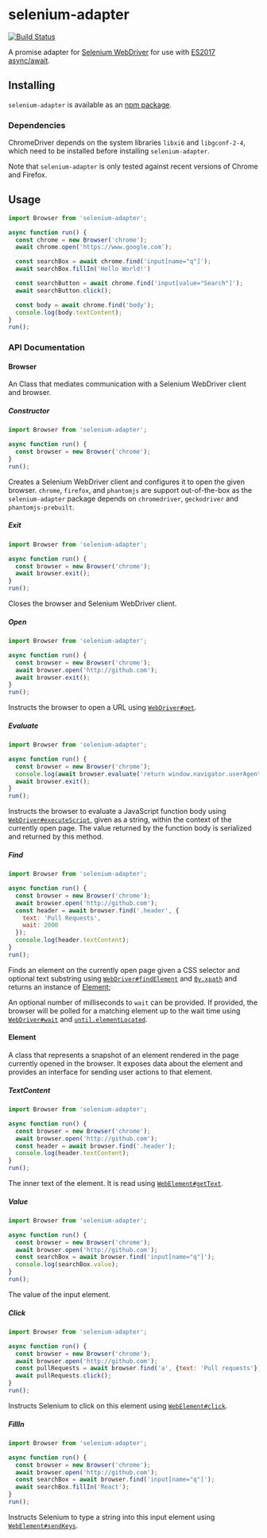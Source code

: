 # selenium-adapter
[![Build Status](https://travis-ci.org/vinsonchuong/selenium-adapter.svg?branch=master)](https://travis-ci.org/vinsonchuong/selenium-adapter)

A promise adapter for [Selenium WebDriver](http://www.seleniumhq.org/projects/webdriver/) for use with
[ES2017 async/await](https://github.com/lukehoban/ecmascript-asyncawait).

## Installing
`selenium-adapter` is available as an
[npm package](https://www.npmjs.com/package/selenium-adapter).

### Dependencies
ChromeDriver depends on the system libraries `libxi6` and `libgconf-2-4`, which
need to be installed before installing `selenium-adapter`.

Note that `selenium-adapter` is only tested against recent versions of Chrome
and Firefox.

## Usage
```js
import Browser from 'selenium-adapter';

async function run() {
  const chrome = new Browser('chrome');
  await chrome.open('https://www.google.com');

  const searchBox = await chrome.find('input[name="q"]');
  await searchBox.fillIn('Hello World!')

  const searchButton = await chrome.find('input[value="Search"]');
  await searchButton.click();

  const body = await chrome.find('body');
  console.log(body.textContent);
}
run();
```

### API Documentation
#### Browser
An Class that mediates communication with a Selenium WebDriver client and
browser.

##### Constructor
```js
import Browser from 'selenium-adapter';

async function run() {
  const browser = new Browser('chrome');
}
run();
```
Creates a Selenium WebDriver client and configures it to open the given browser.
`chrome`, `firefox`, and `phantomjs` are support out-of-the-box as the
`selenium-adapter` package depends on `chromedriver`, `geckodriver` and
`phantomjs-prebuilt`.

##### Exit
```js
import Browser from 'selenium-adapter';

async function run() {
  const browser = new Browser('chrome');
  await browser.exit();
}
run();
```
Closes the browser and Selenium WebDriver client.

##### Open
```js
import Browser from 'selenium-adapter';

async function run() {
  const browser = new Browser('chrome');
  await browser.open('http://github.com');
  await browser.exit();
}
run();
```
Instructs the browser to open a URL using
[`WebDriver#get`](http://seleniumhq.github.io/selenium/docs/api/javascript/module/selenium-webdriver/index_exports_WebDriver.html#get).

##### Evaluate
```js
import Browser from 'selenium-adapter';

async function run() {
  const browser = new Browser('chrome');
  console.log(await browser.evaluate('return window.navigator.userAgent'));
  await browser.exit();
}
run();
```
Instructs the browser to evaluate a JavaScript function body using
[`WebDriver#executeScript`](http://seleniumhq.github.io/selenium/docs/api/javascript/module/selenium-webdriver/index_exports_WebDriver.html#executeScript),
given as a string, within the context of the currently open page. The value
returned by the function body is serialized and returned by this method.

##### Find
```js
import Browser from 'selenium-adapter';

async function run() {
  const browser = new Browser('chrome');
  await browser.open('http://github.com');
  const header = await browser.find('.header', {
    text: 'Pull Requests',
    wait: 2000
  });
  console.log(header.textContent);
}
run();
```
Finds an element on the currently open page given a CSS selector and optional
text substring using
[`WebDriver#findElement`](http://seleniumhq.github.io/selenium/docs/api/javascript/module/selenium-webdriver/index_exports_WebDriver.html#findElement)
and
[`By.xpath`](http://seleniumhq.github.io/selenium/docs/api/javascript/module/selenium-webdriver/index_exports_By.html#By.xpath)
and returns an instance of [Element](#element);

An optional number of milliseconds to `wait` can be provided. If provided, the
browser will be polled for a matching element up to the wait time using
[`WebDriver#wait`](http://seleniumhq.github.io/selenium/docs/api/javascript/module/selenium-webdriver/lib/webdriver_exports_WebDriver.html#wait)
and
[`until.elementLocated`](http://seleniumhq.github.io/selenium/docs/api/javascript/module/selenium-webdriver/lib/until.html#elementLocated).

#### Element
A class that represents a snapshot of an element rendered in the page currently
opened in the browser. It exposes data about the element and provides an
interface for sending user actions to that element.

##### TextContent
```js
import Browser from 'selenium-adapter';

async function run() {
  const browser = new Browser('chrome');
  await browser.open('http://github.com');
  const header = await browser.find('.header');
  console.log(header.textContent);
}
run();
```
The inner text of the element. It is read using
[`WebElement#getText`](http://seleniumhq.github.io/selenium/docs/api/javascript/module/selenium-webdriver/index_exports_WebElement.html#getText).

##### Value
```js
import Browser from 'selenium-adapter';

async function run() {
  const browser = new Browser('chrome');
  await browser.open('http://github.com');
  const searchBox = await browser.find('input[name="q"]');
  console.log(searchBox.value);
}
run();
```
The value of the input element.

##### Click
```js
import Browser from 'selenium-adapter';

async function run() {
  const browser = new Browser('chrome');
  await browser.open('http://github.com');
  const pullRequests = await browser.find('a', {text: 'Pull requests'});
  await pullRequests.click();
}
run();
```
Instructs Selenium to click on this element using
[`WebElement#click`](http://seleniumhq.github.io/selenium/docs/api/javascript/module/selenium-webdriver/index_exports_WebElement.html#click).

##### FillIn
```js
import Browser from 'selenium-adapter';

async function run() {
  const browser = new Browser('chrome');
  await browser.open('http://github.com');
  const searchBox = await browser.find('input[name="q"]');
  await searchBox.fillIn('React');
}
run();
```
Instructs Selenium to type a string into this input element using
[`WebElement#sendKeys`](http://seleniumhq.github.io/selenium/docs/api/javascript/module/selenium-webdriver/index_exports_WebElement.html#sendKeys).
